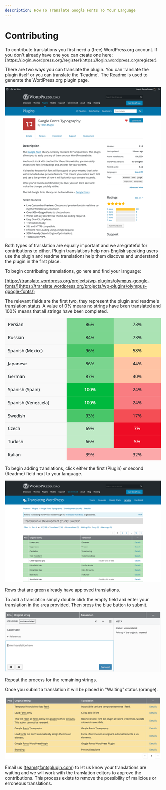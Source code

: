 ```yaml
---
description: How To Translate Google Fonts To Your Language
---
```


# Contributing

To contribute translations you first need a (free) WordPress.org account. If you don't already have one you can create one here: [https://login.wordpress.org/register](https://login.wordpress.org/register)

There are two ways you can translate the plugin. You can translate the plugin itself or you can translate the 'Readme'. The Readme is used to generate the WordPress.org plugin page.

![The Readme is used to generate this page.](../.gitbook/assets/plugin-page.png)

Both types of translation are equally important and we are grateful for contributions to either. Plugin translations help non-English speaking users use the plugin and readme translations help them discover and understand the plugin in the first place.

To begin contributing translations, go here and find your language:

[https://translate.wordpress.org/projects/wp-plugins/olympus-google-fonts/](https://translate.wordpress.org/projects/wp-plugins/olympus-google-fonts/)

The relevant fields are the first two, they represent the plugin and readme's translation status. A value of 0% means no strings have been translated and 100% means that all strings have been completed.

![The first column is the plugin, the second is the readme.](<../.gitbook/assets/two-fields (1).png>)

To begin adding translations, click either the first (Plugin) or second (Readme) field next to your language.

![](../.gitbook/assets/green-translations.png)

Rows that are green already have approved translations.

To add a translation simply double click the empty field and enter your translation in the area provided. Then press the blue button to submit.

![Click the blue button to submit your translation.](<../.gitbook/assets/image (15).png>)

Repeat the process for the remaining strings.

Once you submit a translation it will be placed in "Waiting" status (orange).

![These strings are waiting to be approved.](<../.gitbook/assets/image (14).png>)

Email us ([team@fontsplugin.com](mailto:team@fontsplugin.com)) to let us know your translations are waiting and we will work with the translation editors to approve the contributions. This process exists to remove the possibility of malicious or erroneous translations.
